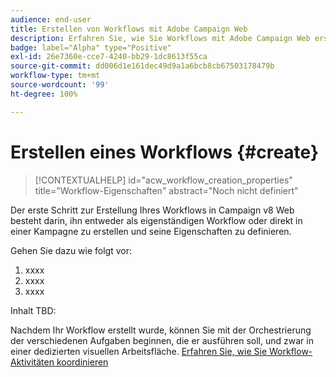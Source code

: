 ```yaml
---
audience: end-user
title: Erstellen von Workflows mit Adobe Campaign Web
description: Erfahren Sie, wie Sie Workflows mit Adobe Campaign Web erstellen
badge: label="Alpha" type="Positive"
exl-id: 26e7360e-cce7-4240-bb29-1dc8613f55ca
source-git-commit: dd006d1e161dec49d9a1a6bcb8cb67503178479b
workflow-type: tm+mt
source-wordcount: '99'
ht-degree: 100%

---
```



# Erstellen eines Workflows {#create}

>[!CONTEXTUALHELP]
>id="acw_workflow_creation_properties"
>title="Workflow-Eigenschaften"
>abstract="Noch nicht definiert"

Der erste Schritt zur Erstellung Ihres Workflows in Campaign v8 Web besteht darin, ihn entweder als eigenständigen Workflow oder direkt in einer Kampagne zu erstellen und seine Eigenschaften zu definieren.

Gehen Sie dazu wie folgt vor:

1. xxxx
1. xxxx
1. xxxx

Inhalt TBD:

Nachdem Ihr Workflow erstellt wurde, können Sie mit der Orchestrierung der verschiedenen Aufgaben beginnen, die er ausführen soll, und zwar in einer dedizierten visuellen Arbeitsfläche. [Erfahren Sie, wie Sie Workflow-Aktivitäten koordinieren](build-workflow.md)
